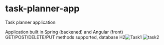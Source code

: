 # task-planner-app
Task planner application


Application built in Spring (backened) and Angular (front)
GET/POST/DELETE/PUT methods supported, database H2![Task1](https://user-images.githubusercontent.com/106313912/221039574-533b3038-2e10-458d-a4f9-b7c23262e2fb.png)
![task2](https://user-images.githubusercontent.com/106313912/221039584-516b94ff-3d1c-430b-b598-43447ddb6306.png)
